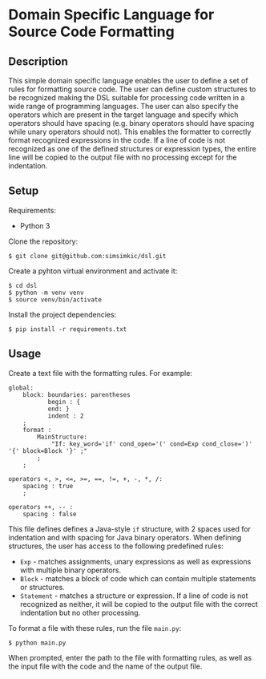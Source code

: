 # Domain Specific Language for Source Code Formatting

## Description

This simple domain specific language enables the user to define a set of rules for formatting source code. The user can define custom structures to be recognized making the DSL suitable for processing code written in a wide range of programming languages. The user can also specify the operators which are present in the target language and specify which operators should have spacing (e.g. binary operators should have spacing while unary operators should not). This enables the formatter to correctly format recognized expressions in the code. If a line of code is not recognized as one of the defined structures or expression types, the entire line will be copied to the output file with no processing except for the indentation.

## Setup

Requirements:
- Python 3

Clone the repository:

```
$ git clone git@github.com:simsimkic/dsl.git
```

Create a pyhton virtual environment and activate it:

```
$ cd dsl
$ python -m venv venv
$ source venv/bin/activate
```

Install the project dependencies:

```
$ pip install -r requirements.txt
```

## Usage

Create a text file with the formatting rules. For example:

```
global:
    block: boundaries: parentheses
           begin : {
           end: }
           indent : 2
    ;
    format :
        MainStructure:
            "If: key_word='if' cond_open='(' cond=Exp cond_close=')' '{' block=Block '}' ;"
        ;
    ;

operators <, >, <=, >=, ==, !=, +, -, *, /:
    spacing : true
    ;

operators ++, -- :
    spacing : false
```

This file defines defines a Java-style `if` structure, with 2 spaces used for indentation and with spacing for Java binary operators. When defining structures, the user has access to the following predefined rules:
- `Exp`       - matches assignments, unary expressions as well as expressions with multiple binary operators.
- `Block`     - matches a block of code which can contain multiple statements or structures.
- `Statement` - matches a structure or expression. If a line of code is not recognized as neither, it will be copied to the output file with the correct indentation but no other processing.

To format a file with these rules, run the file `main.py`:

```
$ python main.py
```

When prompted, enter the path to the file with formatting rules, as well as the input file with the code and the name of the output file.







